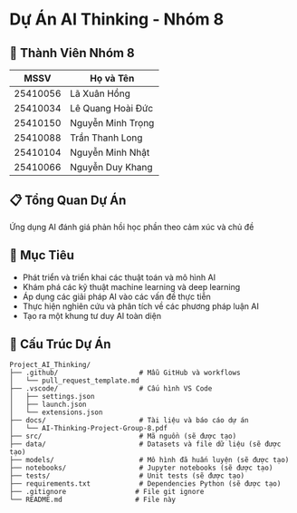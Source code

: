 # Dự Án AI Thinking - Nhóm 8

## 👥 Thành Viên Nhóm 8

| MSSV | Họ và Tên |
|------|-----------|
| 25410056 | Lã Xuân Hồng |
| 25410034 | Lê Quang Hoài Đức |
| 25410150 | Nguyễn Minh Trọng |
| 25410088 | Trần Thanh Long |
| 25410104 | Nguyễn Minh Nhật |
| 25410066 | Nguyễn Duy Khang |

## 📋 Tổng Quan Dự Án

 Ứng dụng AI đánh giá phản hồi học phần theo cảm xúc và chủ đề

## 🎯 Mục Tiêu

- Phát triển và triển khai các thuật toán và mô hình AI
- Khám phá các kỹ thuật machine learning và deep learning
- Áp dụng các giải pháp AI vào các vấn đề thực tiễn
- Thực hiện nghiên cứu và phân tích về các phương pháp luận AI
- Tạo ra một khung tư duy AI toàn diện

## 📁 Cấu Trúc Dự Án

```
Project_AI_Thinking/
├── .github/                    # Mẫu GitHub và workflows
│   └── pull_request_template.md
├── .vscode/                    # Cấu hình VS Code
│   ├── settings.json
│   ├── launch.json
│   └── extensions.json
├── docs/                       # Tài liệu và báo cáo dự án
│   └── AI-Thinking-Project-Group-8.pdf
├── src/                        # Mã nguồn (sẽ được tạo)
├── data/                       # Datasets và file dữ liệu (sẽ được tạo)
├── models/                     # Mô hình đã huấn luyện (sẽ được tạo)
├── notebooks/                  # Jupyter notebooks (sẽ được tạo)
├── tests/                      # Unit tests (sẽ được tạo)
├── requirements.txt            # Dependencies Python (sẽ được tạo)
├── .gitignore                 # File git ignore
└── README.md                  # File này
```
